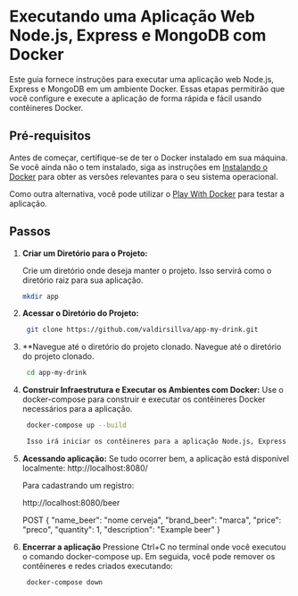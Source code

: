 # Executando uma Aplicação Web Node.js, Express e MongoDB com Docker

Este guia fornece instruções para executar uma aplicação web Node.js, Express e MongoDB em um ambiente Docker. Essas etapas permitirão que você configure e execute a aplicação de forma rápida e fácil usando contêineres Docker.

## Pré-requisitos

Antes de começar, certifique-se de ter o Docker instalado em sua máquina. Se você ainda não o tem instalado, siga as instruções em [Instalando o Docker](https://docs.docker.com/get-docker/) para obter as versões relevantes para o seu sistema operacional.

Como outra alternativa, você pode utilizar o [Play With Docker](https://labs.play-with-docker.com/) para testar a aplicação.

## Passos

1. **Criar um Diretório para o Projeto:**

   Crie um diretório onde deseja manter o projeto. Isso servirá como o diretório raiz para sua aplicação.

   ```bash
   mkdir app

2. **Acessar o Diretório do Projeto:**
   
   ```bash 
    git clone https://github.com/valdirsillva/app-my-drink.git 

3. **Navegue até o diretório do projeto clonado.
    Navegue até o diretório do projeto clonado.
  
   ```bash
    cd app-my-drink

4. **Construir Infraestrutura e Executar os Ambientes com Docker:**
   Use o docker-compose para construir e executar os contêineres Docker necessários para a aplicação.
  
   ```bash
    docker-compose up --build

    Isso irá iniciar os contêineres para a aplicação Node.js, Express e MongoDB.

5. **Acessando aplicação:**
    Se tudo ocorrer bem, a aplicação está disponível localmente: http://localhost:8080/

    Para cadastrando um registro: 
    
    http://localhost:8080/beer 

    POST {
        "name_beer": "nome cerveja",
        "brand_beer": "marca",
        "price": "preco",
        "quantity": 1,
        "description": "Example beer"
    }

6. **Encerrar a aplicação**
     Pressione Ctrl+C no terminal onde você executou o comando docker-compose up. Em seguida, você pode remover os contêineres e redes criados executando:

   ```bash 
    docker-compose down





